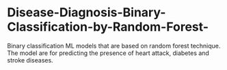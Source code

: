 # Disease-Diagnosis-Binary-Classification-by-Random-Forest-
Binary classification ML models that are based on random forest technique. The model are for predicting the presence of heart attack, diabetes and stroke diseases.
